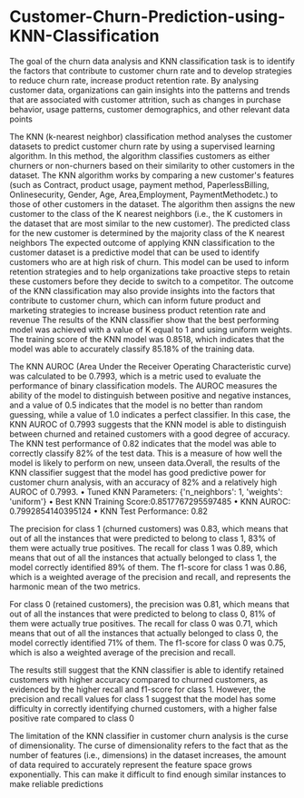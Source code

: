 # Customer-Churn-Prediction-using-KNN-Classification
The goal of the churn data analysis and KNN classification task  is to identify the factors that contribute to customer churn rate and to develop strategies to reduce churn rate, increase product retention rate. By analysing customer data, organizations can gain insights into the patterns and trends that are associated with customer attrition, such as changes in purchase behavior, usage patterns, customer demographics, and other relevant data points

The KNN (k-nearest neighbor) classification method analyses the customer datasets to predict customer churn rate by using a supervised learning algorithm. In this method, the algorithm classifies customers as either churners or non-churners based on their similarity to other customers in the dataset.
The KNN algorithm works by comparing a new customer's features (such as  Contract, product usage, payment method, PaperlessBilling, Onlinesecurity, Gender, Age, Area,Employment, PaymentMethodetc.) to those of other customers in the dataset. The algorithm then assigns the new customer to the class of the K nearest neighbors (i.e., the K customers in the dataset that are most similar to the new customer). The predicted class for the new customer is determined by the majority class of the K nearest neighbors
The expected outcome of applying KNN classification to the customer dataset is a predictive model that can be used to identify customers who are at high risk of churn. This model can be used to inform retention strategies and to help organizations take proactive steps to retain these customers before they decide to switch to a competitor. The outcome of the KNN classification may also provide insights into the factors that contribute to customer churn, which can inform future product and marketing strategies to increase business product retention rate and revenue
The results of the KNN classifier show that the best performing model was achieved with a value of K equal to 1 and using uniform weights. The training score of the KNN model was 0.8518, which indicates that the model was able to accurately classify 85.18% of the training data.

The KNN AUROC (Area Under the Receiver Operating Characteristic curve) was calculated to be 0.7993, which is a metric used to evaluate the performance of binary classification models. The AUROC measures the ability of the model to distinguish between positive and negative instances, and a value of 0.5 indicates that the model is no better than random guessing, while a value of 1.0 indicates a perfect classifier. In this case, the KNN AUROC of 0.7993 suggests that the KNN model is able to distinguish between churned and retained customers with a good degree of accuracy.
The KNN test performance of 0.82 indicates that the model was able to correctly classify 82% of the test data. This is a measure of how well the model is likely to perform on new, unseen data.Overall, the results of the KNN classifier suggest that the model has good predictive power for customer churn analysis, with an accuracy of 82% and a relatively high AUROC of 0.7993.
•	Tuned KNN Parameters: {'n_neighbors': 1, 'weights': 'uniform'}
•	Best KNN Training Score:0.8517767295597485
•	KNN AUROC: 0.7992854140395124
•	KNN Test Performance: 0.82


The precision for class 1 (churned customers) was 0.83, which means that out of all the instances that were predicted to belong to class 1, 83% of them were actually true positives. The recall for class 1 was 0.89, which means that out of all the instances that actually belonged to class 1, the model correctly identified 89% of them. The f1-score for class 1 was 0.86, which is a weighted average of the precision and recall, and represents the harmonic mean of the two metrics.

For class 0 (retained customers), the precision was 0.81, which means that out of all the instances that were predicted to belong to class 0, 81% of them were actually true positives. The recall for class 0 was 0.71, which means that out of all the instances that actually belonged to class 0, the model correctly identified 71% of them. The f1-score for class 0 was 0.75, which is also a weighted average of the precision and recall.

The results still suggest that the KNN classifier is able to identify retained customers with higher accuracy compared to churned customers, as evidenced by the higher recall and f1-score for class 1. However, the precision and recall values for class 1 suggest that the model has some difficulty in correctly identifying churned customers, with a higher false positive rate compared to class 0

The limitation of the KNN classifier in customer churn analysis is the curse of dimensionality. The curse of dimensionality refers to the fact that as the number of features (i.e., dimensions) in the dataset increases, the amount of data required to accurately represent the feature space grows exponentially. This can make it difficult to find enough similar instances to make reliable predictions
